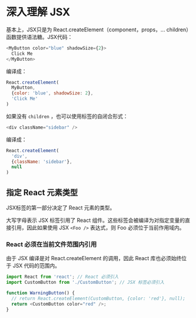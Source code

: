 # 深入理解 JSX

基本上，JSX只是为 React.createElement（component，props，... children）函数提供语法糖。JSX代码：

```js
<MyButton color="blue" shadowSize={2}>
  Click Me
</MyButton>
```

编译成：

```js
React.createElement(
  MyButton,
  {color: 'blue', shadowSize: 2},
  'Click Me'
)
```

如果没有 `children` ，也可以使用标签的自闭合形式：

```js
<div className="sidebar" />
```

编译成：

```js
React.createElement(
  'div',
  {className: 'sidebar'},
  null
)
```

## 指定 React 元素类型

JSX标签的第一部分决定了 React 元素的类型。

大写字母表示 JSX 标签引用了 React 组件。这些标签会被编译为对指定变量的直接引用，因此如果使用 JSX `<Foo />` 表达式，则 Foo 必须位于当前作用域内。

### React 必须在当前文件范围内引用

由于 JSX 编译是对 React.createElement 的调用，因此 React 库也必须始终位于 JSX 代码的范围内。

```js
import React from 'react'; // React 必须引入
import CustomButton from './CustomButton'; // JSX 标签必须引入

function WarningButton() {
  // return React.createElement(CustomButton, {color: 'red'}, null);
  return <CustomButton color="red" />;
}
```